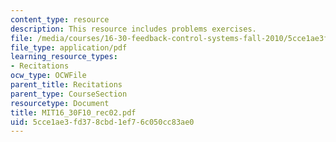 ```yaml
---
content_type: resource
description: This resource includes problems exercises.
file: /media/courses/16-30-feedback-control-systems-fall-2010/5cce1ae3fd378cbd1ef76c050cc83ae0_MIT16_30F10_rec02.pdf
file_type: application/pdf
learning_resource_types:
- Recitations
ocw_type: OCWFile
parent_title: Recitations
parent_type: CourseSection
resourcetype: Document
title: MIT16_30F10_rec02.pdf
uid: 5cce1ae3-fd37-8cbd-1ef7-6c050cc83ae0
---
```

